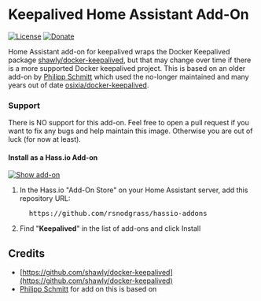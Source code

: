 # Keepalived Home Assistant Add-On

[![License](https://img.shields.io/badge/License-Apache%202.0-blue.svg)](https://opensource.org/licenses/Apache-2.0)
[![Donate](https://img.shields.io/badge/Donate-PayPal-green.svg)](https://www.paypal.com/cgi-bin/webscr?cmd=_donations&business=WREP29UDAMB6G)

Home Assistant add-on for keepalived wraps the Docker Keepalived package [shawly/docker-keepalived](https://github.com/shawly/docker-keepalived), but that may change over time if there is a more supported Docker keepalived project. This is based on an older add-on by [Philipp Schmitt](https://github.com/pschmitt/home-assistant-addons) which used the no-longer maintained and many years out of date [osixia/docker-keepalived](https://github.com/osixia/docker-keepalived).

### Support

There is NO support for this add-on. Feel free to open a pull request if you want to fix any bugs and help maintain this image. Otherwise you are out of luck (for now at least).

#### Install as a Hass.io Add-on

[![Show add-on](https://my.home-assistant.io/badges/supervisor_addon.svg)](https://my.home-assistant.io/redirect/supervisor_addon/?addon=746b492e_keepalived&repository_url=https%3A%2F%2Fgithub.com%2Frsnodgrass%2Fhassio-addons)

1. In the Hass.io "Add-On Store" on your Home Assistant server, add this repository URL:
<pre>
     https://github.com/rsnodgrass/hassio-addons
</pre>

2. Find "__Keepalived__" in the list of add-ons and click Install

## Credits

* [https://github.com/shawly/docker-keepalived](https://github.com/shawly/docker-keepalived)
* [Philipp Schmitt](https://github.com/pschmitt/home-assistant-addons) for add on this is based on
